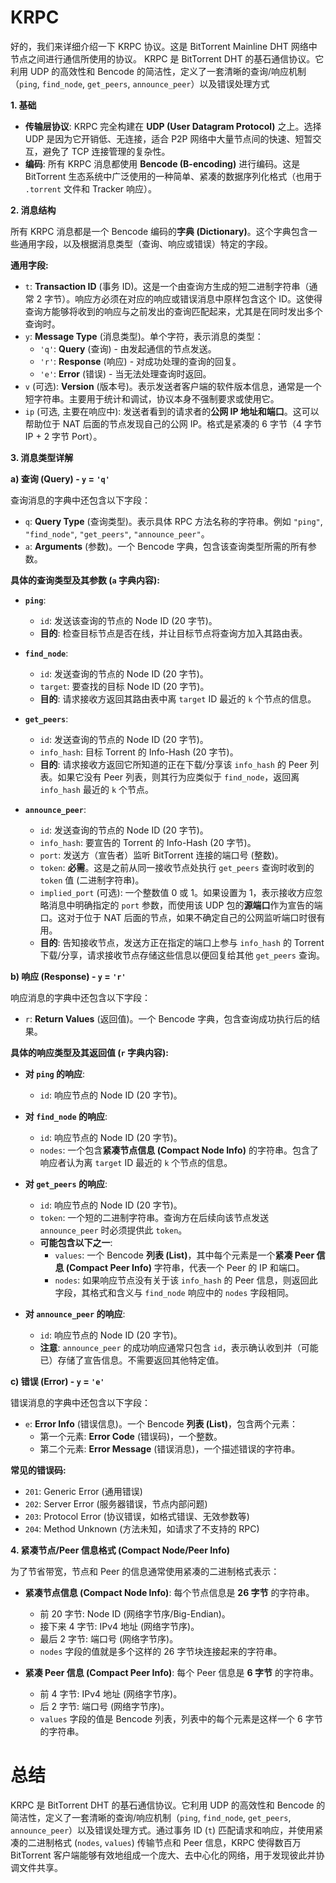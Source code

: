 # KRPC


好的，我们来详细介绍一下 KRPC 协议。这是 BitTorrent Mainline DHT 网络中节点之间进行通信所使用的协议。
KRPC 是 BitTorrent DHT 的基石通信协议。它利用 UDP 的高效性和 Bencode 的简洁性，定义了一套清晰的查询/响应机制（`ping`, `find_node`, `get_peers`, `announce_peer`）以及错误处理方式

**1. 基础**

- **传输层协议**: KRPC 完全构建在 **UDP (User Datagram Protocol)** 之上。选择 UDP 是因为它开销低、无连接，适合 P2P 网络中大量节点间的快速、短暂交互，避免了 TCP 连接管理的复杂性。
- **编码**: 所有 KRPC 消息都使用 **Bencode (B-encoding)** 进行编码。这是 BitTorrent 生态系统中广泛使用的一种简单、紧凑的数据序列化格式（也用于 `.torrent` 文件和 Tracker 响应）。

**2. 消息结构**

所有 KRPC 消息都是一个 Bencode 编码的**字典 (Dictionary)**。这个字典包含一些通用字段，以及根据消息类型（查询、响应或错误）特定的字段。

**通用字段:**

- `t`: **Transaction ID** (事务 ID)。这是一个由查询方生成的短二进制字符串（通常 2 字节）。响应方必须在对应的响应或错误消息中原样包含这个 ID。这使得查询方能够将收到的响应与之前发出的查询匹配起来，尤其是在同时发出多个查询时。
- `y`: **Message Type** (消息类型)。单个字符，表示消息的类型：
    - `'q'`: **Query** (查询) - 由发起通信的节点发送。
    - `'r'`: **Response** (响应) - 对成功处理的查询的回复。
    - `'e'`: **Error** (错误) - 当无法处理查询时返回。
- `v` (可选): **Version** (版本号)。表示发送者客户端的软件版本信息，通常是一个短字符串。主要用于统计和调试，协议本身不强制要求或使用它。
- `ip` (可选, 主要在响应中): 发送者看到的请求者的**公网 IP 地址和端口**。这可以帮助位于 NAT 后面的节点发现自己的公网 IP。格式是紧凑的 6 字节（4 字节 IP + 2 字节 Port）。

**3. 消息类型详解**

**a) 查询 (Query) - `y` = `'q'`**

查询消息的字典中还包含以下字段：

- `q`: **Query Type** (查询类型)。表示具体 RPC 方法名称的字符串。例如 `"ping"`, `"find_node"`, `"get_peers"`, `"announce_peer"`。
- `a`: **Arguments** (参数)。一个 Bencode 字典，包含该查询类型所需的所有参数。

**具体的查询类型及其参数 (`a` 字典内容):**

- **`ping`**:
    - `id`: 发送该查询的节点的 Node ID (20 字节)。
    - **目的**: 检查目标节点是否在线，并让目标节点将查询方加入其路由表。

- **`find_node`**:    
    - `id`: 发送查询的节点的 Node ID (20 字节)。
    - `target`: 要查找的目标 Node ID (20 字节)。
    - **目的**: 请求接收方返回其路由表中离 `target` ID 最近的 `k` 个节点的信息。

- **`get_peers`**:    
    - `id`: 发送查询的节点的 Node ID (20 字节)。
    - `info_hash`: 目标 Torrent 的 Info-Hash (20 字节)。
    - **目的**: 请求接收方返回它所知道的正在下载/分享该 `info_hash` 的 Peer 列表。如果它没有 Peer 列表，则其行为应类似于 `find_node`，返回离 `info_hash` 最近的 `k` 个节点。

- **`announce_peer`**:
    - `id`: 发送查询的节点的 Node ID (20 字节)。
    - `info_hash`: 要宣告的 Torrent 的 Info-Hash (20 字节)。
    - `port`: 发送方（宣告者）监听 BitTorrent 连接的端口号 (整数)。
    - `token`: **必需**。这是之前从同一接收节点处执行 `get_peers` 查询时收到的 `token` 值 (二进制字符串)。
    - `implied_port` (可选): 一个整数值 0 或 1。如果设置为 1，表示接收方应忽略消息中明确指定的 `port` 参数，而使用该 UDP 包的**源端口**作为宣告的端口。这对于位于 NAT 后面的节点，如果不确定自己的公网监听端口时很有用。
    - **目的**: 告知接收节点，发送方正在指定的端口上参与 `info_hash` 的 Torrent 下载/分享，请求接收节点存储这些信息以便回复给其他 `get_peers` 查询。

**b) 响应 (Response) - `y` = `'r'`**

响应消息的字典中还包含以下字段：

- `r`: **Return Values** (返回值)。一个 Bencode 字典，包含查询成功执行后的结果。

**具体的响应类型及其返回值 (`r` 字典内容):**

- **对 `ping` 的响应**:
    
    - `id`: 响应节点的 Node ID (20 字节)。
- **对 `find_node` 的响应**:
    
    - `id`: 响应节点的 Node ID (20 字节)。
    - `nodes`: 一个包含**紧凑节点信息 (Compact Node Info)** 的字符串。包含了响应者认为离 `target` ID 最近的 `k` 个节点的信息。
- **对 `get_peers` 的响应**:
    
    - `id`: 响应节点的 Node ID (20 字节)。
    - `token`: 一个短的二进制字符串。查询方在后续向该节点发送 `announce_peer` 时必须提供此 `token`。
    - **可能包含以下之一**:
        - `values`: 一个 Bencode **列表 (List)**，其中每个元素是一个**紧凑 Peer 信息 (Compact Peer Info)** 字符串，代表一个 Peer 的 IP 和端口。
        - `nodes`: 如果响应节点没有关于该 `info_hash` 的 Peer 信息，则返回此字段，其格式和含义与 `find_node` 响应中的 `nodes` 字段相同。
- **对 `announce_peer` 的响应**:
    
    - `id`: 响应节点的 Node ID (20 字节)。
    - **注意**: `announce_peer` 的成功响应通常只包含 `id`，表示确认收到并（可能已）存储了宣告信息。不需要返回其他特定值。

**c) 错误 (Error) - `y` = `'e'`**

错误消息的字典中还包含以下字段：

- `e`: **Error Info** (错误信息)。一个 Bencode **列表 (List)**，包含两个元素：
    - 第一个元素: **Error Code** (错误码)，一个整数。
    - 第二个元素: **Error Message** (错误消息)，一个描述错误的字符串。

**常见的错误码:**

- `201`: Generic Error (通用错误)
- `202`: Server Error (服务器错误，节点内部问题)
- `203`: Protocol Error (协议错误，如格式错误、无效参数等)
- `204`: Method Unknown (方法未知，如请求了不支持的 RPC)

**4. 紧凑节点/Peer 信息格式 (Compact Node/Peer Info)**

为了节省带宽，节点和 Peer 的信息通常使用紧凑的二进制格式表示：

- **紧凑节点信息 (Compact Node Info)**: 每个节点信息是 **26 字节** 的字符串。
    
    - 前 20 字节: Node ID (网络字节序/Big-Endian)。
    - 接下来 4 字节: IPv4 地址 (网络字节序)。
    - 最后 2 字节: 端口号 (网络字节序)。
    - `nodes` 字段的值就是多个这样的 26 字节块连接起来的字符串。
- **紧凑 Peer 信息 (Compact Peer Info)**: 每个 Peer 信息是 **6 字节** 的字符串。
    
    - 前 4 字节: IPv4 地址 (网络字节序)。
    - 后 2 字节: 端口号 (网络字节序)。
    - `values` 字段的值是 Bencode 列表，列表中的每个元素是这样一个 6 字节的字符串。

# 总结

KRPC 是 BitTorrent DHT 的基石通信协议。它利用 UDP 的高效性和 Bencode 的简洁性，定义了一套清晰的查询/响应机制（`ping`, `find_node`, `get_peers`, `announce_peer`）以及错误处理方式。通过事务 ID (`t`) 匹配请求和响应，并使用紧凑的二进制格式 (`nodes`, `values`) 传输节点和 Peer 信息，KRPC 使得数百万 BitTorrent 客户端能够有效地组成一个庞大、去中心化的网络，用于发现彼此并协调文件共享。
